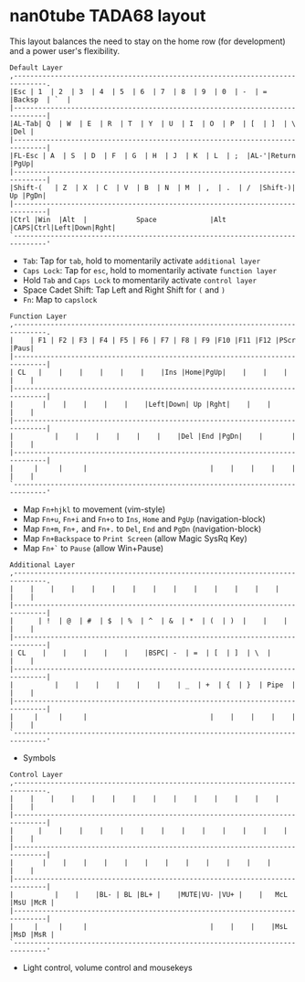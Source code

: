 # nan0tube TADA68 layout

This layout balances the need to stay on the home row (for development) and a power user's flexibility.

```none
Default Layer
,------------------------------------------------------------------------------.
|Esc | 1  | 2  | 3  | 4  | 5  | 6  | 7  | 8  | 9  | 0  | -  | =  |Backsp  | `  |
|------------------------------------------------------------------------------|
|AL-Tab| Q  | W  | E  | R  | T  | Y  | U  | I  | O  | P  | [  | ]  | \    |Del |
|------------------------------------------------------------------------------|
|FL-Esc | A  | S  | D  | F  | G  | H  | J  | K  | L  | ;  |AL-'|Return    |PgUp|
|------------------------------------------------------------------------------|
|Shift-(   | Z  | X  | C  | V  | B  | N  | M  | ,  | .  | /  |Shift-)| Up |PgDn|
|------------------------------------------------------------------------------|
|Ctrl |Win  |Alt  |            Space             |Alt |CAPS|Ctrl|Left|Down|Rght|
`------------------------------------------------------------------------------'
```

-   `Tab`: Tap for `tab`, hold to momentarily activate `additional layer`
-   `Caps Lock`: Tap for `esc`, hold to momentarily activate `function layer`
-   Hold `Tab` and `Caps Lock` to momentarily activate `control layer`
-   Space Cadet Shift: Tap Left and Right Shift for `(` and `)`
-   `Fn`: Map to `capslock`

```none
Function Layer
,------------------------------------------------------------------------------.
|    | F1 | F2 | F3 | F4 | F5 | F6 | F7 | F8 | F9 |F10 |F11 |F12 |PScr    |Paus|
|------------------------------------------------------------------------------|
| CL   |    |    |    |    |    |    |Ins |Home|PgUp|    |    |    |      |    |
|------------------------------------------------------------------------------|
|       |    |    |    |    |    |Left|Down| Up |Rght|    |    |          |    |
|------------------------------------------------------------------------------|
|          |    |    |    |    |    |    |Del |End |PgDn|    |       |    |    |
|------------------------------------------------------------------------------|
|     |     |     |                              |    |    |    |    |    |    |
`------------------------------------------------------------------------------'
```

-   Map `Fn+hjkl` to movement (vim-style)
-   Map `Fn+u`, `Fn+i` and `Fn+o` to `Ins`, `Home` and `PgUp` (navigation-block)
-   Map `Fn+m`, `Fn+,` and `Fn+.` to `Del`, `End` and `PgDn` (navigation-block)
-   Map `Fn+Backspace` to `Print Screen` (allow Magic SysRq Key)
-   Map `` Fn+` `` to `Pause` (allow Win+Pause)

```none
Additional Layer
,------------------------------------------------------------------------------.
|    |    |    |    |    |    |    |    |    |    |    |    |    |        |    |
|------------------------------------------------------------------------------|
|      | !  | @  | #  | $  | %  | ^  | &  | *  | (  | )  |    |    |      |    |
|------------------------------------------------------------------------------|
| CL    |    |    |    |    |    |BSPC| -  | =  | [  | ]  | \  |          |    |
|------------------------------------------------------------------------------|
|          |    |    |    |    |    |    | _  | +  | {  | }  | Pipe  |    |    |
|------------------------------------------------------------------------------|
|     |     |     |                              |    |    |    |    |    |    |
`------------------------------------------------------------------------------'
```

-   Symbols

```none
Control Layer
,------------------------------------------------------------------------------.
|    |    |    |    |    |    |    |    |    |    |    |    |    |        |    |
|------------------------------------------------------------------------------|
|      |    |    |    |    |    |    |    |    |    |    |    |    |      |    |
|------------------------------------------------------------------------------|
|       |    |    |    |    |    |    |    |    |    |    |    |          |    |
|------------------------------------------------------------------------------|
|          |    |    |BL- | BL |BL+ |    |MUTE|VU- |VU+ |    |   McL |MsU |McR |
|------------------------------------------------------------------------------|
|     |     |     |                              |    |    |    |MsL |MsD |MsR |
`------------------------------------------------------------------------------'
```

-   Light control, volume control and mousekeys
